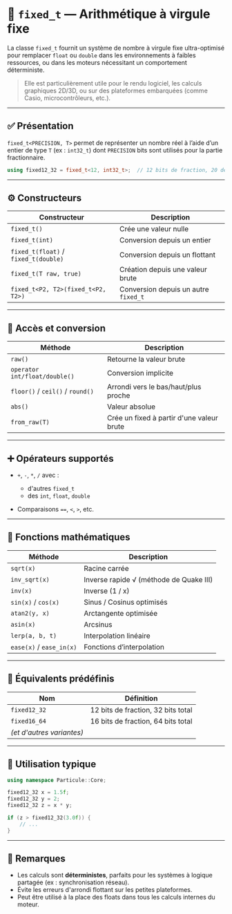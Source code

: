 # 🧮 `fixed_t` — Arithmétique à virgule fixe

La classe `fixed_t` fournit un système de nombre à virgule fixe ultra-optimisé pour remplacer `float` ou `double` dans les environnements à faibles ressources, ou dans les moteurs nécessitant un comportement déterministe.

> Elle est particulièrement utile pour le rendu logiciel, les calculs graphiques 2D/3D, ou sur des plateformes embarquées (comme Casio, microcontrôleurs, etc.).

---

## ✅ Présentation

`fixed_t<PRECISION, T>` permet de représenter un nombre réel à l’aide d’un entier de type `T` (ex : `int32_t`) dont `PRECISION` bits sont utilisés pour la partie fractionnaire.

```cpp
using fixed12_32 = fixed_t<12, int32_t>;  // 12 bits de fraction, 20 de partie entière
```

---

## ⚙️ Constructeurs

| Constructeur                              | Description |
|------------------------------------------|-------------|
| `fixed_t()`                              | Crée une valeur nulle |
| `fixed_t(int)`                           | Conversion depuis un entier |
| `fixed_t(float)` / `fixed_t(double)`     | Conversion depuis un flottant |
| `fixed_t(T raw, true)`                   | Création depuis une valeur brute |
| `fixed_t<P2, T2>(fixed_t<P2, T2>)`       | Conversion depuis un autre `fixed_t` |

---

## 🔢 Accès et conversion

| Méthode                        | Description |
|--------------------------------|-------------|
| `raw()`                        | Retourne la valeur brute |
| `operator int/float/double()`  | Conversion implicite |
| `floor()` / `ceil()` / `round()` | Arrondi vers le bas/haut/plus proche |
| `abs()`                        | Valeur absolue |
| `from_raw(T)`                  | Crée un fixed à partir d'une valeur brute |

---

## ➕ Opérateurs supportés

- `+`, `-`, `*`, `/` avec :
  - d'autres `fixed_t`
  - des `int`, `float`, `double`

- Comparaisons `==`, `<`, `>`, etc.

---

## 🧮 Fonctions mathématiques

| Méthode                     | Description |
|-----------------------------|-------------|
| `sqrt(x)`                  | Racine carrée |
| `inv_sqrt(x)`              | Inverse rapide √ (méthode de Quake III) |
| `inv(x)`                   | Inverse (1 / x) |
| `sin(x)` / `cos(x)`        | Sinus / Cosinus optimisés |
| `atan2(y, x)`              | Arctangente optimisée |
| `asin(x)`                  | Arcsinus |
| `lerp(a, b, t)`            | Interpolation linéaire |
| `ease(x)` / `ease_in(x)`   | Fonctions d’interpolation |

---

## 🔁 Équivalents prédéfinis

| Nom             | Définition |
|----------------|------------|
| `fixed12_32`   | 12 bits de fraction, 32 bits total |
| `fixed16_64`   | 16 bits de fraction, 64 bits total |
| *(et d'autres variantes)* | |

---

## 🎯 Utilisation typique

```cpp
using namespace Particule::Core;

fixed12_32 x = 1.5f;
fixed12_32 y = 2;
fixed12_32 z = x * y;

if (z > fixed12_32(3.0f)) {
    // ...
}
```

---

## 📌 Remarques

- Les calculs sont **déterministes**, parfaits pour les systèmes à logique partagée (ex : synchronisation réseau).
- Évite les erreurs d'arrondi flottant sur les petites plateformes.
- Peut être utilisé à la place des floats dans tous les calculs internes du moteur.

